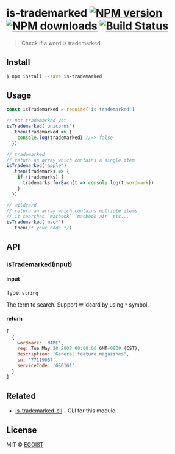 # is-trademarked [![NPM version](https://img.shields.io/npm/v/is-trademarked.svg)](https://npmjs.com/package/is-trademarked) [![NPM downloads](https://img.shields.io/npm/dm/is-trademarked.svg)](https://npmjs.com/package/is-trademarked) [![Build Status](https://img.shields.io/circleci/project/egoist/is-trademarked/master.svg)](https://circleci.com/gh/egoist/is-trademarked)

> Check if a word is trademarked.

## Install

```bash
$ npm install --save is-trademarked
```

## Usage

```js
const isTrademarked = require('is-trademarked')

// not trademarked yet
isTrademarked('unicorns')
  .then(trademarked => {
    console.log(trademarked) //=> false
  })

// trademarked
// return an array which contains a single item
isTrademarked('apple')
  .then(trademarks => {
    if (trademarks) {
      trademarks.forEach(t => console.log(t.wordmark))
    }
  })

// wildcard
// return an array which contains multiple items
// it searches `macbook` `macbook air` etc...
isTrademarked('mac*')
  .then(/* your code */)
```

## API

### isTrademarked(input)

#### input

Type: `string`

The term to search. Support wildcard by using `*` symbol.

#### return

```js
[
  {
    wordmark: 'NAME',
    reg: Tue May 20 2008 00:00:00 GMT+0800 (CST),
    description: 'General feature magazines',
    sn: '77119087',
    serviceCode: 'GS0161'
  }
]
```

## Related

- [is-trademarked-cli](https://github.com/egoist/is-trademarked-cli) - CLI for this module

## License

MIT © [EGOIST](https://github.com/egoist)
